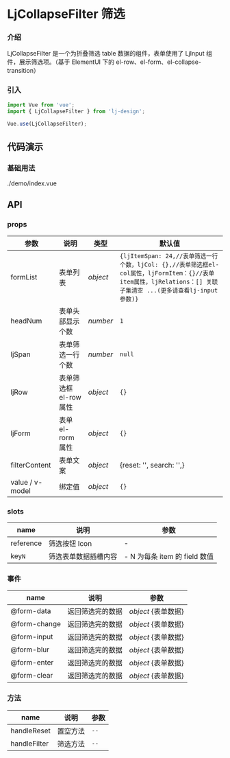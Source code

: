 # LjCollapseFilter 筛选

### 介绍

LjCollapseFilter 是一个为折叠筛选 table 数据的组件，表单使用了 LjInput 组件，展示筛选项。（基于 ElementUI 下的 el-row、el-form、el-collapse-transition）

### 引入

```js
import Vue from 'vue';
import { LjCollapseFilter } from 'lj-design';

Vue.use(LjCollapseFilter);
```

## 代码演示

### 基础用法

<demo-code>./demo/index.vue</demo-code>

## API

### props

| 参数            | 说明                   | 类型     | 默认值                                                                                                                                                        |
| --------------- | ---------------------- | -------- | ------------------------------------------------------------------------------------------------------------------------------------------------------------- |
| formList        | 表单列表               | _object_ | `{ljItemSpan: 24,//表单筛选一行个数，ljCol: {},//表单筛选框el-col属性，ljFormItem：{}//表单item属性，ljRelations：[] 关联子集清空 ...(更多请查看lj-input参数)}` |
| headNum         | 表单头部显示个数       | _number_ | `1`                                                                                                                                                           |
| ljSpan          | 表单筛选一行个数       | _number_ | `null`                                                                                                                                                        |
| ljRow           | 表单筛选框 el-row 属性 | _object_ | `{}`                                                                                                                                                          |
| ljForm          | 表单 el-rorm 属性      | _object_ | `{}`                                                                                                                                                          |
| filterContent   | 表单文案               | _object_ | {reset: '', search: '',}                                                                                                                                      |
| value / v-model | 绑定值                 | _object_ | `{}`                                                                                                                                                          |

### slots

| name      | 说明                 | 参数                          |
| --------- | -------------------- | ----------------------------- |
| reference | 筛选按钮 Icon        | -                             |
| key`N`    | 筛选表单数据插槽内容 | - N 为每条 item 的 field 数值 |

### 事件

| name         | 说明             | 参数                |
| ------------ | ---------------- | ------------------- |
| @form-data   | 返回筛选完的数据 | _object_ {表单数据} |
| @form-change | 返回筛选完的数据 | _object_ {表单数据} |
| @form-input  | 返回筛选完的数据 | _object_ {表单数据} |
| @form-blur   | 返回筛选完的数据 | _object_ {表单数据} |
| @form-enter  | 返回筛选完的数据 | _object_ {表单数据} |
| @form-clear  | 返回筛选完的数据 | _object_ {表单数据} |

### 方法

| name         | 说明     | 参数 |
| ------------ | -------- | ---- |
| handleReset  | 置空方法 | `--` |
| handleFilter | 筛选方法 | `--` |
